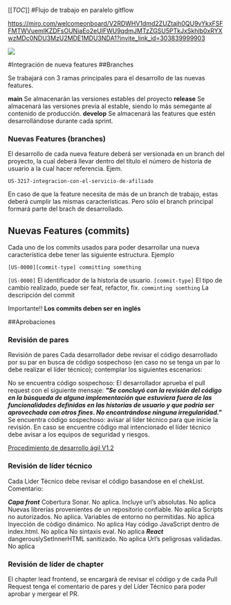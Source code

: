 

[[_TOC_]]
#Flujo de trabajo en paralelo gitflow

https://miro.com/welcomeonboard/V2RDWHV1dmd2ZUZtajh0QU9vYkxFSFFMTWVuemlKZDFsOUNiaEo2eUlFWU9qdmJMTzZGSU5PTkJxSkhlb0xRYXwzMDc0NDU3MzU2MDE1MDU3NDA1?invite_link_id=303839999903

![](../../../images/git_flow.jpg)

#Integración de nueva features
##Branches

Se trabajará con 3 ramas principales para el desarrollo de las nuevas features.

**main** Se almacenarán las versiones estables del proyecto
**release** Se almacenará las versiones previa al estable, siendo lo más semegante al contenido de producción.
**develop** Se almacenará las features que estén desarrollándose durante cada sprint.

### Nuevas Features (branches)
El desarrollo de cada nueva feature deberá ser versionada en un branch del proyecto, la cual deberá llevar dentro del título el número de historia de usuario a la cual hacer referencia.
Ejem.

`US-3217-integracion-con-el-servicio-de-afiliado`

En caso de que la feature necesita de más de un branch de trabajo, estas deberá cumplir las mismas características. Pero sólo el branch principal formará parte del brach de desarrollado.

## Nuevas Features (commits)
Cada uno de los commits usados para poder desarrollar una nueva característica debe tener las siguiente estructura.
Ejemplo

`[US-0000][commit-type] committing something`

`[US-0000]` El identificador de la historia de usuario.
`[commit-type]` El tipo de cambio realizado, puede ser feat, refactor, fix.
`comminting somthing` La descripción del commit

Importante!! **Los commits deben ser en inglés**

##Aprobaciones
### Revisión de pares

Revisión de pares
Cada desarrollador debe revisar el código desarrollado por su par en busca de código sospechoso (en caso no se tenga un par lo debe realizar el líder técnico); contemplar los siguientes escenarios:

No se encuentra código sospechoso: El desarrollador aprueba el pull request con el siguiente mensaje: **_"Se concluyó con la revisión del código en la búsqueda de alguna implementación que estuviera fuera de las funcionalidades definidas en las historias de usuario y que podría ser aprovechada con otros fines. No encontrándose ninguna irregularidad."_**
Se encuentra código sospechoso: avisar al líder técnico para que inicie la revisión. En caso se encuentre código mal intencionado el líder técnico debe avisar a los equipos de seguridad y riesgos.

[Procedimiento de desarrollo ágil V1.2](/Magna/Development-Guidelines/Procedimiento-de-desarrollo-ágil-V1.3.0)

### Revisión de líder técnico

Cada Lider Técnico debe revisar el código basandose en el chekList.
Comentario: 

**_Capa front_**
Cobertura Sonar. No aplica.
Incluye url’s absolutas. No aplica
Nuevas librerías provenientes de un repositorio confiable. No aplica
Scripts no autorizados. No aplica.
Variables de entorno no permitidas. No aplica
Inyección de código dinámico. No aplica
Hay código JavaScript dentro de index.html. No aplica
No sintaxis eval. No aplica
**_React_**
dangerouslySetInnerHTML sanitizado. No aplica
Url’s peligrosas validadas. No aplica
### Revisión de líder de chapter
El chapter lead frontend, se encargará de revisar el código y de cada Pull Request tenga el comentario de pares y del Líder Técnico para poder aprobar y mergear el PR.
